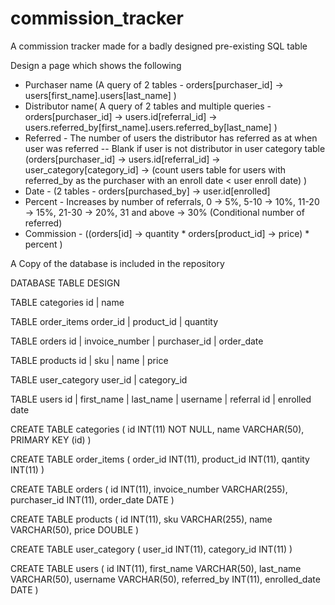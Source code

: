 # commission_tracker

A commission tracker made for a badly designed pre-existing SQL table

Design a page which shows the following
* Purchaser name (A query of 2 tables - orders[purchaser_id] -> users[first_name].users[last_name] )
* Distributor name( A query of 2 tables and multiple queries - orders[purchaser_id] -> users.id[referral_id] -> users.referred_by[first_name].users.referred_by[last_name] )
* Referred - The number of users the distributor has referred as at when user was referred -- Blank if user is not distributor in user category table (orders[purchaser_id] -> users.id[referral_id] -> user_category[category_id] -> (count users table for users with referred_by as the purchaser with an enroll date < user enroll date) )
* Date - (2 tables - orders[purchased_by] -> user.id[enrolled]
* Percent - Increases by number of referrals, 0 -> 5%, 5-10 -> 10%, 11-20 -> 15%, 21-30 -> 20%, 31 and above -> 30% (Conditional number of referred)
* Commission - ((orders[id] -> quantity * orders[product_id] -> price) * percent )

A Copy of the database is included in the repository



DATABASE TABLE DESIGN

TABLE categories
id | name 

TABLE order_items
order_id | product_id | quantity

TABLE orders
id | invoice_number | purchaser_id | order_date

TABLE products
id | sku | name | price

TABLE user_category
user_id | category_id

TABLE users
id | first_name | last_name | username | referral id | enrolled date 


CREATE TABLE categories (
  id INT(11) NOT NULL,
  name VARCHAR(50),
  PRIMARY KEY (id)
)

CREATE TABLE order_items (
  order_id INT(11),
  product_id INT(11),
  qantity INT(11)
)

CREATE TABLE orders (
  id INT(11),
  invoice_number VARCHAR(255),
  purchaser_id INT(11),
  order_date DATE
)


CREATE TABLE products (
  id INT(11),
  sku VARCHAR(255),
  name VARCHAR(50),
  price DOUBLE
)

CREATE TABLE user_category (
  user_id INT(11),
  category_id INT(11)
)

CREATE TABLE users (
  id INT(11),
  first_name VARCHAR(50),
  last_name VARCHAR(50),
  username VARCHAR(50),
  referred_by INT(11),
  enrolled_date DATE
)

